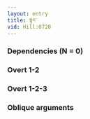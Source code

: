 ```yaml
---
layout: entry
title: སྟར་
vid: Hill:0728
---
```

### Dependencies (N = 0)


### Overt 1-2


### Overt 1-2-3


### Oblique arguments
